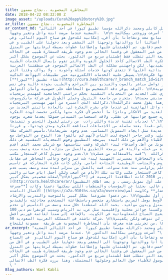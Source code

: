 ```yaml
---
title: المخاطرة المحسوبة ..نجاح مضمون
date: 2018-04-22 08:32:00 Z
image_asset: "/uploads/Cura%20app%20story%20.jpg"
ar_title: المخاطرة المحسوبة ..نجاح مضمون
ar_content_md: "بدأت قصة وائل كابلي ومحمد ذكرالله مؤسسا تطبيق كيورا في أحد الليالي
  الصعبة عندما مرضت ابنة وائل وتغير وجهها.  \n\n يقول وائل: \" أسرعت وزوجتي بمكالمة
  الدكتور الذي نتابع معه وتفاجأنا بأن أقرب إمكانية للدخول هو صباح اليوم التالي، وفي
  الصباح تركنا أعمالنا أنا ووالدتها وتوجهنا الى المشفى وبعد دخولنا على الطبيب و في
  أقل من خمس دقايق، تم الإطمئنان عليها وإعطائنا خطوات بسيطة لرعايتها من المنزل\".\n\nحينها
  شعرت بأنه من غير المعقول في وقتنا الحالي عدم وجود طريقة لاستشارة طبيب في الحالات
  الحرجة أو السريعة التي تتطلب فقط اطمئنان سريع من الدكتور، بحثت عن الموضوع بشكل أكبر،
  وهنا برزت فكرة الطب الاتصالي كأحد الحلول القوية والتي تقوم بإيصال الخدمات الطبية
  عن بعد لمستفيديها. لكن واجهتني مشكلة أن الطب الاتصالي الموجود في منطقتنا العربية
  يقدم بطريقة بدائية أغلبها لا تتعدى كونها خدمات أسئلة وأجوبة ، ولا يواكب وقتنا الذي
  يسيطر عليه الخدمات الالكترونية عبر تطبيقات الهواتف الذكية.\n\nجائتني وقتها فكرة
  انشاء تطبيق [**كيورا**](http://cura.healthcare/?_branch_match_id=517974956531260134)
  و الذي يوفر تواصل مباشر بالصوت والفيديو بين المراجع والطبيب بجودة عالية وفي نفس
  الوقت يوفر دقة التشخيص مع المحافظة على خصوصية وأمان التواصل. \n\nولكني أدركت صعوبة
  تطوير تطبيق يحتوي على العديد من التحديات التقنية بحكم دراستي الجامعية كمهندس برمجيات
  متخرج من جامعة البترول وعملي الطويل في شركة مايكروسوفت. \nلذا تواصلت مع صديقي محمد
  ذكرالله الذي أعتبره من أمهر مهندسي البرمجيات.\nوهنا يقول محمد ذكرالله:\n\"لا أزال
  أذكر مكالمة وائل الهاتفية لي عندما قام بشرح الفكرة لي، بالعادة يأتيني العديد من
  الناس بالعديد من الأفكار ونادرًا ما أتحمس لأي فكرة منها ولكني تحمست لهذه الفكرة
  عندما أدرت جميع جوانبها في عقلي. ولاقت استحساني المبدئي خصوصًا بعدما شعرت بوجود
  تحديات تقنية عديدة واللي زادت  من رغبتي لقبول التحدي و تنفيذها \".\n\nوفي قهوة معروفة
  في وسط الرياض ،قمنا بعقد سلسلة من الاجتماعات لمناقشة الفكرة ومدى جودتها، و قررنا
  تأسيس الشركة معًا.\nواجهتنا تحديات عديدة مثل ايجاد التمويل المناسب، عدم وجود تشريعات
  للطب التواصلي، وكسر حاجر الخوف لدى الناس لأنهم لم يألفوا هذا النوع من التواصل مع
  الأطباء والأهم من ذلك البدء ببرمجة التطبيق وخوض التحديات التقنية في ذلك. \nاستجمعنا
  ما بيدنا من تمويل من أهل وأصدقاء لبدء الشركة وقمت بتأسيسها مع شريكي محمد الذي أقدم
  على الاستقالة من عمله والبدء في برمجة التطبيق والعمل من منزله لمدة سنة ونصف بسبب
  عدم وجود تمويل كافي لاستئجار مكتب.\n \nيقول محمد ذكرالله  \"قمت بالاستقالة من عملي
  كمدير برمجيات والمخاطرة بمسيرتي المهنية لبدء شئ غير واضح وعالي المخاطر في مقابل
  الكثير من العروض والمناصب الوظيفية المتاحة أمامي. ولكن كانت فكرة المشاركة في تأسيس
  شركة ناشئة حلم يزاولني منذ عدة سنوات. قمت بالعمل من منزلي لمدة سنة ونصف بسبب عدم
  وجود تمويل كافي لاستئجار مكتب وكانت تلك الأيام من أصعب ولكن أجمل ايام حياتي والتي
  صقلت شخصيتي بشكل كبير\"\n\nأخيراً في أكتوبر 2016 كانت انطلاقتنا الرسمية في [**كيورا**
  ](http://cura.healthcare/ar/)بعد حصولنا على أول تمويل رسمي . و بعد اطلاق التطبيق
  والحصول على اهتمام عالي، بحثنا عن المؤسسات والمنظمات اللتي يمكنها دعمنا وكانت [**مسرعة
  الأعمال الناشئة ](https://a2a.910ths.sa/a2a/overview)من تسعة أعشار** وكاوست أهم
  من دعموا مشروعنا بشكل كبير بالتوجيه والتدريب والارشاد. \n\nاليوم كيورا هو أول تطبيق
  في الشرق الأوسط يوصل المريض باستشاري متخصص وباستطاعتة المستخدم محادثته بالفيديو
  المباشر من المنزل وبدون مواعيد. بحمد الله استطعنا خلال سنة ونصف من التأسيس أن نخدم
  100 ألف مستخدم وكسبنا جوائز محلية وإقليمية مثل عرب نت الرياض وستيب كونفرانس دبي
  وجائزة سمو الشيخ الصباح للمعلوماتية في الكويت. بالإضافة إلى ضمنا لقائمة فوربس أفضل
  50 شركة ناشئة في المملكة العربية السعودية. \n\nالتحديات والمخاطر لن تتوقف ولكن يكفيني
  من تجربتي هذه معرفة بأن المخاطرة المحسوبة هي طريقة  مضمونة للنجاح. \n\n"
ar_excerpt: "بدأت قصة وائل كابلي ومحمد ذكرالله مؤسسا تطبيق كيورا  في أحد الليالي الصعبة
  عندما مرضت ابنة وائل وتغير وجهها. \n يقول وائل: \" أسرعت وزوجتي بمكالمة الدكتور
  إللي نتابع معه وتفاجأنا بأن أقرب إمكانية للدخول هو صباح اليوم التالي،و  في الصباح
  تركنا أعمالنا أنا ووالدتها وتوجهنا الى المشفى وبعد دخولنا على الطبيب و في أقل من
  خمس دقايق، تم الإطمئنان عليها وإعطائنا خطوات بسيطة لرعايتها من المنزل\".\nحينها
  شعرت بأنه من غير المعقول في وقتنا الحالي عدم وجود طريقة لاستشارة طبيب في الحالات
  الحرجة أو السريعة التي تتطلب فقط اطمئنان سريع من الدكتور، بحثت عن الموضوع بشكل أكبر
  وقرأت عن مشاكل الوصول للأطباء حول العالم وحلولها المحتملة، وهنا برزت فكرة الطب الاتصالي
  \ "
Blog_authors: Wael Kabli
---
```


